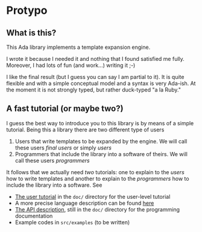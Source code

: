 # Protypo

## What is this?

This Ada library implements a template expansion engine.

I wrote it because I needed it and nothing that I found satisfied me fully. Moreover, I had lots of fun (and work...) writing it ;-)

I like the final result (but I guess you can say I am partial to it). It is quite flexible and with a simple conceptual model and a syntax is very Ada-ish. At the moment it is not strongly typed, but rather duck-typed "a la Ruby."

## A fast tutorial (or maybe two?)

I guess the best way to introduce you to this library is by means of a simple tutorial.  Being this a library there are two different type of users
1. Users that write templates to be expanded by the engine.  We will call these users *final users* or simply *users*
2. Programmers that include the library into a software of theirs. We will call these users *programmers*

It follows that we actually need *two* tutorials: one to explain to the *users* how to write templates and another to explain to the *programmers* how to include the library into a software. See
* [The user tutorial](doc/User/user_tutorial.md) in the `doc/` directory for the user-level tutorial
* A more precise language description can be found [here](doc/Blueprints/syntax.md)
* [The API description](doc/Programmer/API.md), still in the `doc/` directory for the programming documentation
* Example codes in `src/examples` (to be written)



